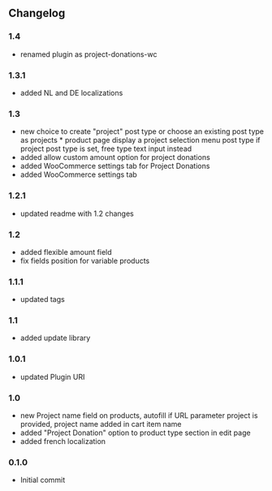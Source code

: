 ## Changelog


### 1.4
* renamed plugin as project-donations-wc

### 1.3.1
* added NL and DE localizations

### 1.3
* new choice to create "project" post type or choose an existing post type as projects * product page display a project selection menu  post type if project post type is set, free type text input instead
* added allow custom amount option for project donations
* added WooCommerce settings tab for Project Donations
* added WooCommerce settings tab

### 1.2.1
* updated readme with 1.2 changes

### 1.2
* added flexible amount field
* fix fields position for variable products

### 1.1.1
* updated tags

### 1.1
* added update library

### 1.0.1
* updated Plugin URI

### 1.0
* new Project name field on products, autofill if URL parameter project is provided, project name added in cart item name
* added "Project Donation" option to product type section in edit page
* added french localization

### 0.1.0
* Initial commit
